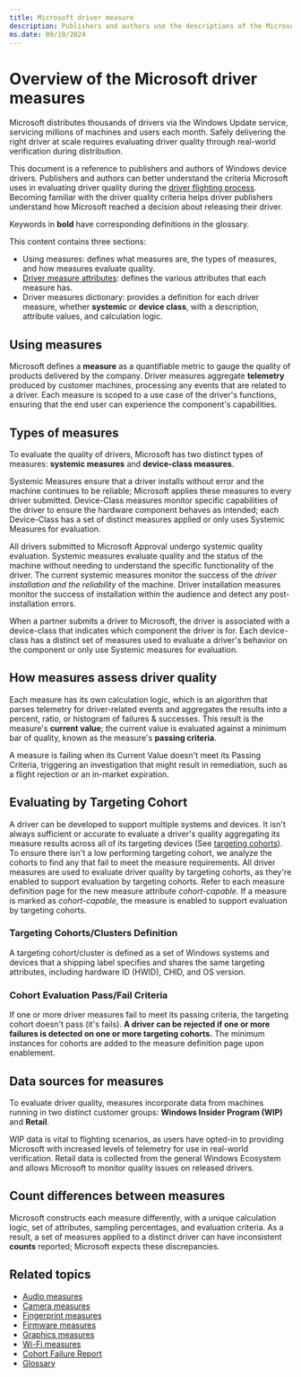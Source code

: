 ```yaml
---
title: Microsoft driver measure
description: Publishers and authors use the descriptions of the Microsoft driver measures to better understand the criteria Microsoft uses in evaluating driver quality during driver flighting.
ms.date: 09/19/2024
---
```


# Overview of the Microsoft driver measures

Microsoft distributes thousands of drivers via the Windows Update service, servicing millions of machines and users each month. Safely delivering the right driver at scale requires evaluating driver quality through real-world verification during distribution.

This document is a reference to publishers and authors of Windows device drivers. Publishers and authors can better understand the criteria Microsoft uses in evaluating driver quality during the [driver flighting process](./driver-flighting.md). Becoming familiar with the driver quality criteria helps driver publishers understand how Microsoft reached a decision about releasing their driver.

Keywords in **bold** have corresponding definitions in the glossary.

This content contains three sections:

- Using measures: defines what measures are, the types of measures, and how measures evaluate quality.
- [Driver measure attributes](measure-attributes.md): defines the various attributes that each measure has.
- Driver measures dictionary: provides a definition for each driver measure, whether **systemic** or **device class**, with a description, attribute values, and calculation logic.

## Using measures

Microsoft defines a **measure** as a quantifiable metric to gauge the quality of products delivered by the company. Driver measures aggregate **telemetry** produced by customer machines, processing any events that are related to a driver. Each measure is scoped to a use case of the driver's functions, ensuring that the end user can experience the component's capabilities.

## Types of measures

To evaluate the quality of drivers, Microsoft has two distinct types of measures: **systemic measures** and **device-class measures**.

Systemic Measures ensure that a driver installs without error and the machine continues to be reliable; Microsoft applies these measures to every driver submitted. Device-Class measures monitor specific capabilities of the driver to ensure the hardware component behaves as intended; each Device-Class has a set of distinct measures applied or only uses Systemic Measures for evaluation.

All drivers submitted to Microsoft Approval undergo systemic quality evaluation. Systemic measures evaluate quality and the status of the machine without needing to understand the specific functionality of the driver. The current systemic measures monitor the success of the *driver installation and the reliability* of the machine. Driver installation measures monitor the success of installation within the audience and detect any post-installation errors.

When a partner submits a driver to Microsoft, the driver is associated with a device-class that indicates which component the driver is for. Each device-class has a distinct set of measures used to evaluate a driver's behavior on the component or only use Systemic measures for evaluation.

## How measures assess driver quality

Each measure has its own calculation logic, which is an algorithm that parses telemetry for driver-related events and aggregates the results into a percent, ratio, or histogram of failures & successes. This result is the measure's **current value**; the current value is evaluated against a minimum bar of quality, known as the measure's **passing criteria**.

A measure is failing when its Current Value doesn't meet its Passing Criteria, triggering an investigation that might result in remediation, such as a flight rejection or an in-market expiration.

## Evaluating by Targeting Cohort

A driver can be developed to support multiple systems and devices. It isn't always sufficient or accurate to evaluate a driver's quality aggregating its measure results across all of its targeting devices (See [targeting cohorts](#targeting-cohortsclusters-definition)). To ensure there isn't a low performing targeting cohort, we analyze the cohorts to find any that fail to meet the measure requirements. All driver measures are used to evaluate driver quality by targeting cohorts, as they're enabled to support evaluation by targeting cohorts. Refer to each measure definition page for the new measure attribute *cohort-capable*. If a measure is marked as *cohort-capable*, the measure is enabled to support evaluation by targeting cohorts.

### Targeting Cohorts/Clusters Definition

A targeting cohort/cluster is defined as a set of Windows systems and devices that a shipping label specifies and shares the same targeting attributes, including hardware ID (HWID), CHID, and OS version.

### Cohort Evaluation Pass/Fail Criteria

If one or more driver measures fail to meet its passing criteria, the targeting cohort doesn't pass (it's fails). **A driver can be rejected if one or more failures is detected on one or more targeting cohorts.**  The minimum instances for cohorts are added to the measure definition page upon enablement.

## Data sources for measures

To evaluate driver quality, measures incorporate data from machines running in two distinct customer groups: **Windows Insider Program (WIP)** and **Retail**.

WIP data is vital to flighting scenarios, as users have opted-in to providing Microsoft with increased levels of telemetry for use in real-world verification. Retail data is collected from the general Windows Ecosystem and allows Microsoft to monitor quality issues on released drivers.

## Count differences between measures

Microsoft constructs each measure differently, with a unique calculation logic, set of attributes, sampling percentages, and evaluation criteria. As a result, a set of measures applied to a distinct driver can have inconsistent **counts** reported; Microsoft expects these discrepancies.

## Related topics

- [Audio measures](audio-measures.md)
- [Camera measures](camera-measures.md)
- [Fingerprint measures](fingerprint-measures.md)
- [Firmware measures](firmware-measures.md)
- [Graphics measures](graphics-measures.md)
- [Wi-Fi measures](wi-fi-measures.md)
- [Cohort Failure Report](IDR-cohort-report.md)
- [Glossary](measures-glossary.md)
